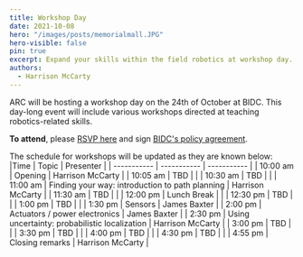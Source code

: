 ```yaml
---
title: Workshop Day
date: 2021-10-08
hero: "/images/posts/memorialmall.JPG"
hero-visible: false
pin: true
excerpt: Expand your skills within the field robotics at workshop day.
authors:
  - Harrison McCarty
---
```


ARC will be hosting a workshop day on the 24th of October at BIDC. This day-long event will include various workshops directed at teaching robotics-related skills.

**To attend**, please [RSVP here](https://forms.gle/2sHWDYpFZEBiFMqp6) and sign [BIDC's policy agreement](https://www.openpassport.org/Badge/Bechtel-Center-Membership/Criteria).

The schedule for workshops will be updated as they are known below:
|Time | Topic | Presenter |
| ----------- | ----------- | ----------- |
| 10:00 am | Opening | Harrison McCarty |
| 10:05 am | TBD | |
| 10:30 am | TBD | |
| 11:00 am | Finding your way: introduction to path planning | Harrison McCarty |
| 11:30 am | TBD | |
| 12:00 pm | Lunch Break | |
| 12:30 pm | TBD | |
| 1:00 pm | TBD | |
| 1:30 pm | Sensors | James Baxter |
| 2:00 pm | Actuators / power electronics | James Baxter |
| 2:30 pm | Using uncertainty: probabilistic localization | Harrison McCarty |
| 3:00 pm | TBD | |
| 3:30 pm | TBD | |
| 4:00 pm | TBD | |
| 4:30 pm | TBD | |
| 4:55 pm | Closing remarks | Harrison McCarty |
